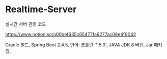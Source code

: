# Realtime-Server
실시간 서버 관련 코드

https://www.notion.so/a00bef635c65477fa9277ac08e4f9042

Gradle 빌드, Spring Boot 2.4.5, 언어: 코틀린 '1.5.0', JAVA JDK 8 버전, Jar 패키징, 
